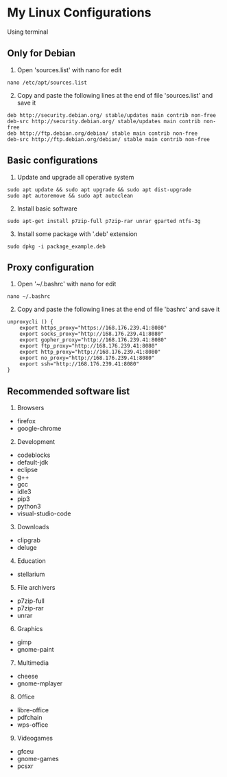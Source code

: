 # My Linux Configurations
Using terminal

## Only for Debian
1. Open 'sources.list' with nano for edit
```
nano /etc/apt/sources.list
````
2. Copy and paste the following lines at the end of file 'sources.list' and save it
```
deb http://security.debian.org/ stable/updates main contrib non-free
deb-src http://security.debian.org/ stable/updates main contrib non-free
deb http://ftp.debian.org/debian/ stable main contrib non-free
deb-src http://ftp.debian.org/debian/ stable main contrib non-free
```
## Basic configurations
1. Update and upgrade all operative system
```
sudo apt update && sudo apt upgrade && sudo apt dist-upgrade
sudo apt autoremove && sudo apt autoclean
```

2. Install basic software 
```
sudo apt-get install p7zip-full p7zip-rar unrar gparted ntfs-3g
```

3. Install some package with '.deb' extension
```
sudo dpkg -i package_example.deb
```

## Proxy configuration
1. Open '~/.bashrc' with nano for edit
```
nano ~/.bashrc 
```

2. Copy and paste the following lines at the end of file 'bashrc' and save it
```
unproxycli () {
    export https_proxy="https://168.176.239.41:8080"
    export socks_proxy="http://168.176.239.41:8080"
    export gopher_proxy="http://168.176.239.41:8080"
    export ftp_proxy="http://168.176.239.41:8080"
    export http_proxy="http://168.176.239.41:8080"
    export no_proxy="http://168.176.239.41:8080"
    export ssh="http://168.176.239.41:8080"
}
```

## Recommended software list
1. Browsers
  - firefox
  - google-chrome

2. Development
  - codeblocks
  - default-jdk
  - eclipse
  - g++ 
  - gcc
  - idle3
  - pip3
  - python3
  - visual-studio-code

3. Downloads
  - clipgrab
  - deluge

4. Education 
  - stellarium

5. File archivers
  - p7zip-full
  - p7zip-rar
  - unrar

6. Graphics
  - gimp
  - gnome-paint

7. Multimedia
  - cheese
  - gnome-mplayer

8. Office
  - libre-office
  - pdfchain
  - wps-office

9. Videogames
  - gfceu
  - gnome-games
  - pcsxr
